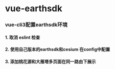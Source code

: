 # vue-earthsdk

### vue-cli3配置earthsdk环境

#### 1. 取消 eslint 检查
#### 2. 使用自己版本的earthsdk和cesium 在config中配置
#### 3. 添加桃花源和大雁塔多页面在同一路由下展示
